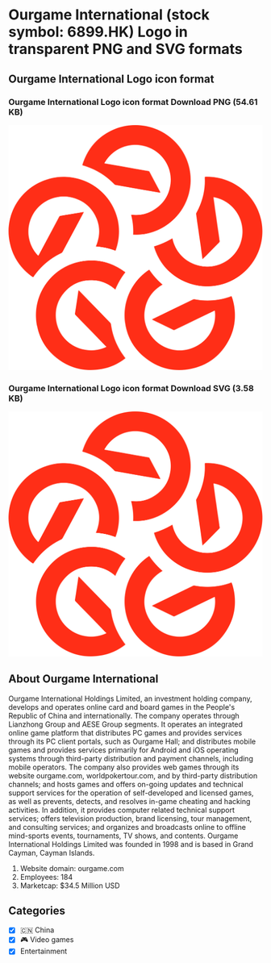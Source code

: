 # Ourgame International (stock symbol: 6899.HK) Logo in transparent PNG and SVG formats

## Ourgame International Logo icon format

### Ourgame International Logo icon format Download PNG (54.61 KB)

![Ourgame International Logo icon format Download PNG (54.61 KB)](/img/orig/6899.HK-a27bbd67.png)

### Ourgame International Logo icon format Download SVG (3.58 KB)

![Ourgame International Logo icon format Download SVG (3.58 KB)](/img/orig/6899.HK-cc88212c.svg)

## About Ourgame International

Ourgame International Holdings Limited, an investment holding company, develops and operates online card and board games in the People's Republic of China and internationally. The company operates through Lianzhong Group and AESE Group segments. It operates an integrated online game platform that distributes PC games and provides services through its PC client portals, such as Ourgame Hall; and distributes mobile games and provides services primarily for Android and iOS operating systems through third-party distribution and payment channels, including mobile operators. The company also provides web games through its website ourgame.com, worldpokertour.com, and by third-party distribution channels; and hosts games and offers on-going updates and technical support services for the operation of self-developed and licensed games, as well as prevents, detects, and resolves in-game cheating and hacking activities. In addition, it provides computer related technical support services; offers television production, brand licensing, tour management, and consulting services; and organizes and broadcasts online to offline mind-sports events, tournaments, TV shows, and contents. Ourgame International Holdings Limited was founded in 1998 and is based in Grand Cayman, Cayman Islands.

1. Website domain: ourgame.com
2. Employees: 184
3. Marketcap: $34.5 Million USD


## Categories
- [x] 🇨🇳 China
- [x] 🎮 Video games
- [x] Entertainment
